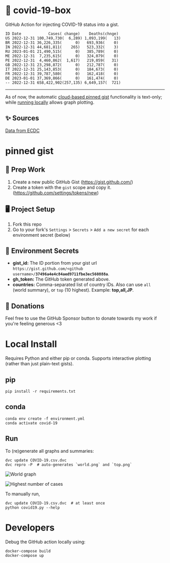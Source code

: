 # 🏥 covid-19-box

GitHub Action for injecting COVID-19 status into a gist.

```
ID Date            Cases( change)    Deaths(chnge)
US 2022-12-31 100,749,730(  6,289) 1,093,199(   13)
BR 2022-12-31 36,226,335(      0)   693,936(    0)
IN 2022-12-31 44,681,811(    265)   523,332(    3)
RU 2023-01-01 21,490,515(      0)   385,789(    0)
ME 2022-12-31  7,235,615(      0)   324,079(    0)
PE 2022-12-31  4,460,862(  1,617)   219,059(   31)
GB 2022-12-31 23,298,872(      0)   212,787(    0)
IT 2022-12-31 25,143,853(      0)   184,673(    0)
FR 2022-12-31 39,787,580(      0)   162,418(    0)
DE 2023-01-01 37,369,866(      0)   161,474(    0)
-- 2022-12-31 658,422,902(257,135) 6,649,157(  721)
```

---

As of now, the automatic [cloud-based pinned gist](#pinned-gist) functionality is text-only;
while [running locally](#local-install) allows graph plotting.

## ✨ Sources

[Data from ECDC](https://www.ecdc.europa.eu/en/publications-data/download-todays-data-geographic-distribution-covid-19-cases-worldwide)

# pinned gist

## 🎒 Prep Work
1. Create a new public GitHub Gist (https://gist.github.com/)
1. Create a token with the `gist` scope and copy it. (https://github.com/settings/tokens/new)

## 🖥 Project Setup
1. Fork this repo
1. Go to your fork's `Settings` > `Secrets` > `Add a new secret` for each environment secret (below)

## 🤫 Environment Secrets
- **gist_id:** The ID portion from your gist url `https://gist.github.com/<github username>/`**`37496a4e4c84aed9711fbe3ec560888a`**.
- **gh_token:** The GitHub token generated above.
- **countries:** Comma-separated list of country IDs. Also can use `all` (world summary), or `top` (10 highest). Example: **top,all,JP**.

## 💸 Donations

Feel free to use the GitHub Sponsor button to donate towards my work if you're feeling generous <3

# Local Install

Requires Python and either pip or conda. Supports interactive plotting (rather than just plain-text gists).

## pip

```
pip install -r requirements.txt
```

## conda

```
conda env create -f environment.yml
conda activate covid-19
```

## Run

To (re)generate all graphs and summaries:

```
dvc update COVID-19.csv.dvc
dvc repro -P  # auto-generates `world.png` and `top.png`
```

![World graph](world.png)

![Highest number of cases](top.png)

To manually run,

```
dvc update COVID-19.csv.dvc  # at least once
python covid19.py --help
```

# Developers

Debug the GitHub action locally using:

```
docker-compose build
docker-compose up
```
